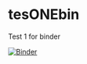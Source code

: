 # tesONEbin
Test 1 for binder 

[![Binder](https://mybinder.org/badge_logo.svg)](https://mybinder.org/v2/gh/eduardo1011/tesONEbin/master?labpath=test1.ipynb)
